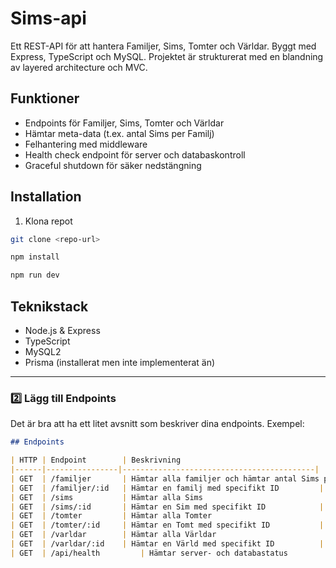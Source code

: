 # Sims-api

Ett REST-API för att hantera Familjer, Sims, Tomter och Världar. Byggt med Express, TypeScript och MySQL. Projektet är strukturerat med en blandning av layered architecture och MVC.

## Funktioner

- Endpoints för Familjer, Sims, Tomter och Världar
- Hämtar meta-data (t.ex. antal Sims per Familj)
- Felhantering med middleware
- Health check endpoint för server och databaskontroll
- Graceful shutdown för säker nedstängning

## Installation

1. Klona repot
```bash
git clone <repo-url>

npm install

npm run dev
```

## Teknikstack

- Node.js & Express
- TypeScript
- MySQL2
- Prisma (installerat men inte implementerat än)


---

### **2️⃣ Lägg till Endpoints**
Det är bra att ha ett litet avsnitt som beskriver dina endpoints. Exempel:  

```markdown
## Endpoints

| HTTP | Endpoint        | Beskrivning                                |
|------|----------------|-------------------------------------------|
| GET  | /familjer       | Hämtar alla familjer och hämtar antal Sims per familj                       |
| GET  | /familjer/:id   | Hämtar en familj med specifikt ID         | |
| GET  | /sims           | Hämtar alla Sims                           |
| GET  | /sims/:id       | Hämtar en Sim med specifikt ID            |
| GET  | /tomter         | Hämtar alla Tomter                          |
| GET  | /tomter/:id     | Hämtar en Tomt med specifikt ID           |
| GET  | /varldar        | Hämtar alla Världar                        |
| GET  | /varldar/:id    | Hämtar en Värld med specifikt ID          |
| GET  | /api/health         | Hämtar server- och databastatus            |
